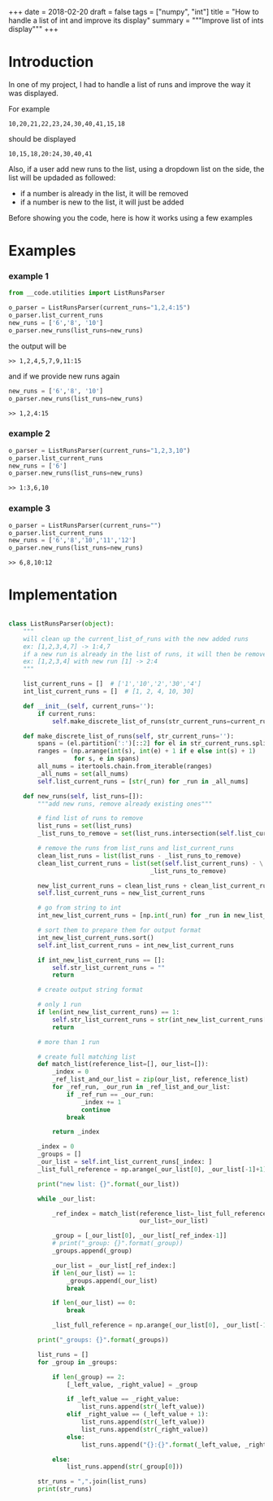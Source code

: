 +++
date = 2018-02-20
draft = false
tags = ["numpy", "int"]
title = "How to handle a list of int and improve its display"
summary = """Improve list of ints display"""
+++

# Introduction

In one of my project, I had to handle a list of runs and improve the way it was displayed.

For example


```
10,20,21,22,23,24,30,40,41,15,18
```

should be displayed


```
10,15,18,20:24,30,40,41
```

Also, if a user add new runs to the list, using a dropdown list on the side, the list will be updaded as followed:

 * if a number is already in the list, it will be removed
 * if a number is new to the list, it will just be added

Before showing you the code, here is how it works using a few examples

# Examples

### example 1

```python
from __code.utilities import ListRunsParser

o_parser = ListRunsParser(current_runs="1,2,4:15")
o_parser.list_current_runs
new_runs = ['6','8', '10']
o_parser.new_runs(list_runs=new_runs)
```

the output will be
```
>> 1,2,4,5,7,9,11:15
```

and if we provide new runs again

```python
new_runs = ['6','8', '10']
o_parser.new_runs(list_runs=new_runs)
```

```
>> 1,2,4:15
```

### example 2

```python
o_parser = ListRunsParser(current_runs="1,2,3,10")
o_parser.list_current_runs
new_runs = ['6']
o_parser.new_runs(list_runs=new_runs)
```

```
>> 1:3,6,10
```

### example 3

```python
o_parser = ListRunsParser(current_runs="")
o_parser.list_current_runs
new_runs = ['6','8','10','11','12']
o_parser.new_runs(list_runs=new_runs)
```

```
>> 6,8,10:12
```

# Implementation

```python

class ListRunsParser(object):
    """
    will clean up the current_list_of_runs with the new added runs
    ex: [1,2,3,4,7] -> 1:4,7
    if a new run is already in the list of runs, it will then be removed from the list
    ex: [1,2,3,4] with new run [1] -> 2:4
    """

    list_current_runs = []  # ['1','10','2','30','4']
    int_list_current_runs = []  # [1, 2, 4, 10, 30]

    def __init__(self, current_runs=''):
        if current_runs:
            self.make_discrete_list_of_runs(str_current_runs=current_runs)

    def make_discrete_list_of_runs(self, str_current_runs=''):
        spans = (el.partition(':')[::2] for el in str_current_runs.split(','))
        ranges = (np.arange(int(s), int(e) + 1 if e else int(s) + 1)
                  for s, e in spans)
        all_nums = itertools.chain.from_iterable(ranges)
        _all_nums = set(all_nums)
        self.list_current_runs = [str(_run) for _run in _all_nums]

    def new_runs(self, list_runs=[]):
        """add new runs, remove already existing ones"""

        # find list of runs to remove
        list_runs = set(list_runs)
        _list_runs_to_remove = set(list_runs.intersection(self.list_current_runs))

        # remove the runs from list_runs and list_current_runs
        clean_list_runs = list(list_runs - _list_runs_to_remove)
        clean_list_current_runs = list(set(self.list_current_runs) - \
                                       _list_runs_to_remove)

        new_list_current_runs = clean_list_runs + clean_list_current_runs
        self.list_current_runs = new_list_current_runs

        # go from string to int
        int_new_list_current_runs = [np.int(_run) for _run in new_list_current_runs]

        # sort them to prepare them for output format
        int_new_list_current_runs.sort()
        self.int_list_current_runs = int_new_list_current_runs

        if int_new_list_current_runs == []:
            self.str_list_current_runs = ""
            return

        # create output string format

        # only 1 run
        if len(int_new_list_current_runs) == 1:
            self.str_list_current_runs = str(int_new_list_current_runs[0])
            return

        # more than 1 run

        # create full matching list
        def match_list(reference_list=[], our_list=[]):
            _index = 0
            _ref_list_and_our_list = zip(our_list, reference_list)
            for _ref_run, _our_run in _ref_list_and_our_list:
                if _ref_run == _our_run:
                    _index += 1
                    continue
                break

            return _index

        _index = 0
        _groups = []
        _our_list = self.int_list_current_runs[_index: ]
        _list_full_reference = np.arange(_our_list[0], _our_list[-1]+1)

        print("new list: {}".format(_our_list))

        while _our_list:

            _ref_index = match_list(reference_list=_list_full_reference,
                                    our_list=_our_list)

            _group = [_our_list[0], _our_list[_ref_index-1]]
            # print("_group: {}".format(_group))
            _groups.append(_group)

            _our_list = _our_list[_ref_index:]
            if len(_our_list) == 1:
                _groups.append(_our_list)
                break

            if len(_our_list) == 0:
                break

            _list_full_reference = np.arange(_our_list[0], _our_list[-1]+1)

        print("_groups: {}".format(_groups))

        list_runs = []
        for _group in _groups:

            if len(_group) == 2:
                [_left_value, _right_value] = _group

                if _left_value == _right_value:
                    list_runs.append(str(_left_value))
                elif _right_value == (_left_value + 1):
                    list_runs.append(str(_left_value))
                    list_runs.append(str(_right_value))
                else:
                    list_runs.append("{}:{}".format(_left_value, _right_value))

            else:
                list_runs.append(str(_group[0]))

        str_runs = ",".join(list_runs)
        print(str_runs)

```

